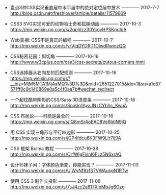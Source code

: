 
- 盘点8种CSS实现垂直居中水平居中的绝对定位居中技术   ———— 2017-7-7  
http://blog.csdn.net/freshlover/article/details/11579669

- CSS3 SVG实现可爱的动物哈士奇和狐狸动画  ———— 2017-10-3  
https://mp.weixin.qq.com/s/2qphIzz30YcoyHPSKpohjA

- Web真相: CSS不是真正的编程  ———— 2017-10-7  
http://mp.weixin.qq.com/s/yrVlqDYDffT1OlwdRwmzQQ

- CSS秘密花园：斜切角   ———— 2017-10-16  
http://www.w3cplus.com/css3/css-secrets/cutout-corners.html

- CSS选择器从右向左的匹配规则 ———— 2017-10-16  
https://mp.weixin.qq.com/s?__biz=MjM5MTA1MjAxMQ%3D%3D&mid=2651227015&idx=1&sn=a1e87571ff0c9c140869e0a5c4f0aa7b#wechat_redirect

- 一个超炫酷带阴影的CSS/Sass 3D进度条  ———— 2017-10-16  
http://mp.weixin.qq.com/s/Sou6q1AyaJNzCYbhc_KwoA

- CSS 布局说——可能是最全的  ———— 2017-10-16  
 https://mp.weixin.qq.com/s/iQ8mSr4oEAC8Ve6IdiN9jQ

- 用 CSS 实现三角形与平行四边形  ———— 2017-10-25  
http://mp.weixin.qq.com/s/jGP4fdcu6K3FW9LIr7Ij9A

- CSS 框架 Bulma 教程  ———— 2017-10-28  
http://mp.weixin.qq.com/s/OrfWIgFisnl6FLz5N6xrAQ

- 设计师妹子问：字体颜色渐变，你能实现？  ———— 2017-11-03  
http://mp.weixin.qq.com/s/UjWvNf8zfS7VWAusgN1RTw

- 使用 CSS 3 制作长投影  ———— 2017-11-08  
http://mp.weixin.qq.com/s/7sJ4zc2a617XloMbJg6Ozg